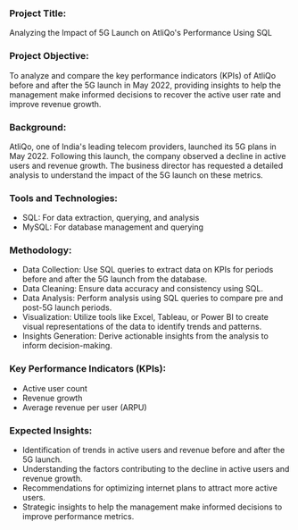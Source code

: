 ### Project Title:
Analyzing the Impact of 5G Launch on AtliQo's Performance Using SQL

### Project Objective:
To analyze and compare the key performance indicators (KPIs) of AtliQo before and after the 5G launch in May 2022, providing insights to help the management make informed decisions to recover the active user rate and improve revenue growth.

### Background:
AtliQo, one of India's leading telecom providers, launched its 5G plans in May 2022. Following this launch, the company observed a decline in active users and revenue growth. The business director has requested a detailed analysis to understand the impact of the 5G launch on these metrics.

### Tools and Technologies:

- SQL: For data extraction, querying, and analysis
- MySQL: For database management and querying

### Methodology:

- Data Collection: Use SQL queries to extract data on KPIs for periods before and after the 5G launch from the database.
- Data Cleaning: Ensure data accuracy and consistency using SQL.
- Data Analysis: Perform analysis using SQL queries to compare pre and post-5G launch periods.
- Visualization: Utilize tools like Excel, Tableau, or Power BI to create visual representations of the data to identify trends and patterns.
- Insights Generation: Derive actionable insights from the analysis to inform decision-making.

### Key Performance Indicators (KPIs):

- Active user count
- Revenue growth
- Average revenue per user (ARPU)

### Expected Insights:

- Identification of trends in active users and revenue before and after the 5G launch.
- Understanding the factors contributing to the decline in active users and revenue growth.
- Recommendations for optimizing internet plans to attract more active users.
- Strategic insights to help the management make informed decisions to improve performance metrics.
